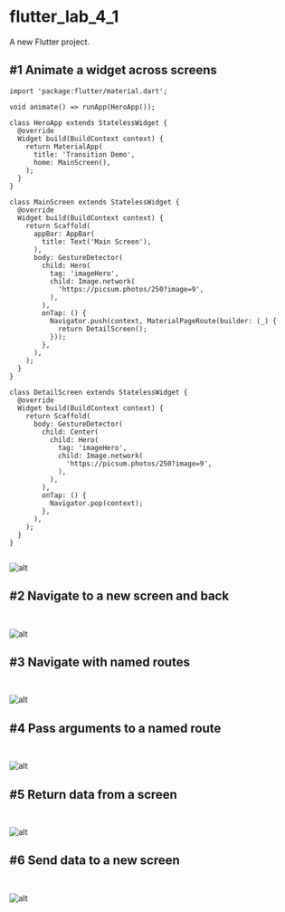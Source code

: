 # flutter_lab_4_1

A new Flutter project.

## #1 Animate a widget across screens

```flutter
import 'package:flutter/material.dart';

void animate() => runApp(HeroApp());

class HeroApp extends StatelessWidget {
  @override
  Widget build(BuildContext context) {
    return MaterialApp(
      title: 'Transition Demo',
      home: MainScreen(),
    );
  }
}

class MainScreen extends StatelessWidget {
  @override
  Widget build(BuildContext context) {
    return Scaffold(
      appBar: AppBar(
        title: Text('Main Screen'),
      ),
      body: GestureDetector(
        child: Hero(
          tag: 'imageHero',
          child: Image.network(
            'https://picsum.photos/250?image=9',
          ),
        ),
        onTap: () {
          Navigator.push(context, MaterialPageRoute(builder: (_) {
            return DetailScreen();
          }));
        },
      ),
    );
  }
}

class DetailScreen extends StatelessWidget {
  @override
  Widget build(BuildContext context) {
    return Scaffold(
      body: GestureDetector(
        child: Center(
          child: Hero(
            tag: 'imageHero',
            child: Image.network(
              'https://picsum.photos/250?image=9',
            ),
          ),
        ),
        onTap: () {
          Navigator.pop(context);
        },
      ),
    );
  }
}


```
![alt](https://picsum.photos/250?image=9)

## #2 Navigate to a new screen and back

```flutter


```
![alt](http://~)

## #3 Navigate with named routes

```flutter


```
![alt](http://~)

## #4 Pass arguments to a named route

```flutter


```
![alt](http://~)

## #5 Return data from a screen

```flutter


```
![alt](http://~)

## #6 Send data to a new screen

```flutter


```
![alt](http://~)